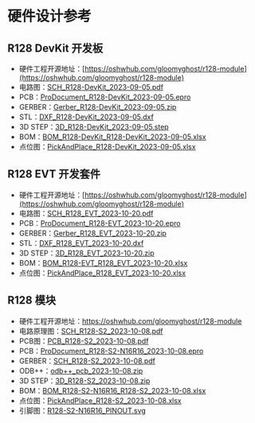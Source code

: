 # 硬件设计参考

## R128 DevKit 开发板

- 硬件工程开源地址：[https://oshwhub.com/gloomyghost/r128-module](https://oshwhub.com/gloomyghost/r128-module)
- 电路图：[SCH_R128-DevKit_2023-09-05.pdf](https://www.aw-ol.com/downloads?cat=22)
- PCB：[ProDocument_R128-DevKit_2023-09-05.epro](https://www.aw-ol.com/downloads?cat=22)
- GERBER：[Gerber_R128-DevKit_2023-09-05.zip](https://www.aw-ol.com/downloads?cat=22)
- STL：[DXF_R128-DevKit_2023-09-05.dxf](https://www.aw-ol.com/downloads?cat=22)
- 3D STEP：[3D_R128-DevKit_2023-09-05.step](https://www.aw-ol.com/downloads?cat=22)
- BOM：[BOM_R128-DevKit_R128-DevKit_2023-09-05.xlsx](https://www.aw-ol.com/downloads?cat=22)
- 点位图：[PickAndPlace_R128-DevKit_2023-09-05.xlsx](https://www.aw-ol.com/downloads?cat=22)

## R128 EVT 开发套件

- 硬件工程开源地址：[https://oshwhub.com/gloomyghost/r128-module](https://oshwhub.com/gloomyghost/r128-module)
- 电路图：[SCH_R128_EVT_2023-10-20.pdf](https://www.aw-ol.com/downloads?cat=22)
- PCB：[ProDocument_R128-EVT_2023-10-20.epro](https://www.aw-ol.com/downloads?cat=22)
- GERBER：[Gerber_R128_EVT_2023-10-20.zip](https://www.aw-ol.com/downloads?cat=22)
- STL：[DXF_R128_EVT_2023-10-20.dxf](https://www.aw-ol.com/downloads?cat=22)
- 3D STEP：[3D_R128_EVT_2023-10-20.zip](https://www.aw-ol.com/downloads?cat=22)
- BOM：[BOM_R128-EVT_R128_EVT_2023-10-20.xlsx](https://www.aw-ol.com/downloads?cat=22)
- 点位图：[PickAndPlace_R128_EVT_2023-10-20.xlsx](https://www.aw-ol.com/downloads?cat=22)

## R128 模块

- 硬件工程开源地址：https://oshwhub.com/gloomyghost/r128-module
- 电路原理图：[SCH_R128-S2_2023-10-08.pdf](https://www.aw-ol.com/downloads?cat=22)
- PCB图：[PCB_R128-S2_2023-10-08.pdf](https://www.aw-ol.com/downloads?cat=22)
- PCB：[ProDocument_R128-S2-N16R16_2023-10-08.epro](https://www.aw-ol.com/downloads?cat=22)
- GERBER：[SCH_R128-S2_2023-10-08.pdf](https://www.aw-ol.com/downloads?cat=22)
- ODB++：[odb++_pcb_2023-10-08.zip](https://www.aw-ol.com/downloads?cat=22)
- 3D STEP：[3D_R128-S2_2023-10-08.zip](https://www.aw-ol.com/downloads?cat=22)
- BOM：[BOM_R128-S2-N16R16_R128-S2_2023-10-08.xlsx](https://www.aw-ol.com/downloads?cat=22)
- 点位图：[PickAndPlace_R128-S2_2023-10-08.xlsx](https://www.aw-ol.com/downloads?cat=22)
- 引脚图：[R128-S2-N16R16_PINOUT.svg](https://www.aw-ol.com/downloads?cat=22)
